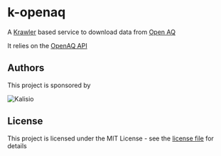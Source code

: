 # k-openaq

A [Krawler](https://kalisio.github.io/krawler/) based service to download data from [Open AQ](https://openaq.org)

It relies on the [OpenAQ API](https://docs.openaq.org/#api-_)

## Authors

This project is sponsored by 

![Kalisio](https://s3.eu-central-1.amazonaws.com/kalisioscope/kalisio/kalisio-logo-black-256x84.png)

## License

This project is licensed under the MIT License - see the [license file](./LICENCE) for details

